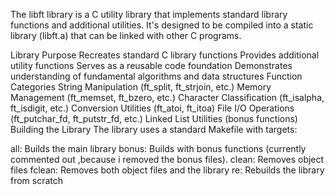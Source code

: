 The libft library is a C utility library that implements standard library functions and additional utilities. It's designed to be compiled into a static library (libft.a) that can be linked with other C programs.

Library Purpose
Recreates standard C library functions
Provides additional utility functions
Serves as a reusable code foundation
Demonstrates understanding of fundamental algorithms and data structures
Function Categories
String Manipulation (ft_split, ft_strjoin, etc.)
Memory Management (ft_memset, ft_bzero, etc.)
Character Classification (ft_isalpha, ft_isdigit, etc.)
Conversion Utilities (ft_atoi, ft_itoa)
File I/O Operations (ft_putchar_fd, ft_putstr_fd, etc.)
Linked List Utilities (bonus functions)
Building the Library
The library uses a standard Makefile with targets:

all: Builds the main library
bonus: Builds with bonus functions (currently commented out ,because i removed the bonus files).
clean: Removes object files
fclean: Removes both object files and the library
re: Rebuilds the library from scratch
